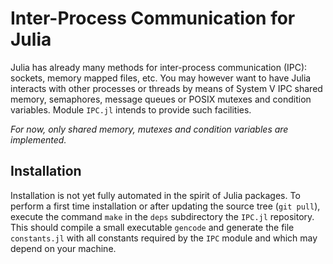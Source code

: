 # Inter-Process Communication for Julia

Julia has already many methods for inter-process communication (IPC): sockets,
memory mapped files, etc.  You may however want to have Julia interacts with
other processes or threads by means of System V IPC shared memory, semaphores,
message queues or POSIX mutexes and condition variables.  Module `IPC.jl`
intends to provide such facilities.

*For now, only shared memory, mutexes and condition variables are implemented.*


## Installation

Installation is not yet fully automated in the spirit of Julia packages.  To
perform a first time installation or after updating the source tree (`git
pull`), execute the command `make` in the `deps` subdirectory the `IPC.jl`
repository.  This should compile a small executable `gencode` and generate the
file `constants.jl` with all constants required by the `IPC` module and which
may depend on your machine.
